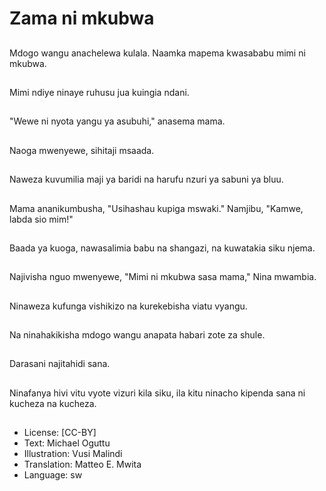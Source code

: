 # Zama ni mkubwa

##
Mdogo wangu anachelewa kulala. Naamka mapema kwasababu mimi ni mkubwa.

##
Mimi ndiye ninaye ruhusu jua kuingia ndani.

##
"Wewe ni nyota yangu ya asubuhi," anasema mama.

##
Naoga mwenyewe, sihitaji msaada.

##
Naweza kuvumilia maji ya baridi na harufu nzuri ya sabuni ya bluu.

##
Mama ananikumbusha, "Usihashau kupiga mswaki." Namjibu, "Kamwe, labda sio mim!"

##
Baada ya kuoga, nawasalimia babu na shangazi, na kuwatakia siku njema.

##
Najivisha nguo mwenyewe, "Mimi ni mkubwa sasa mama," Nina mwambia.

##
Ninaweza kufunga vishikizo na kurekebisha viatu vyangu.

##
Na ninahakikisha mdogo wangu anapata habari zote za shule.

##
Darasani najitahidi sana.

##
Ninafanya hivi vitu vyote vizuri kila siku, ila kitu ninacho kipenda sana ni kucheza na kucheza.

##
* License: [CC-BY]
* Text: Michael Oguttu
* Illustration: Vusi Malindi
* Translation: Matteo E. Mwita
* Language: sw
